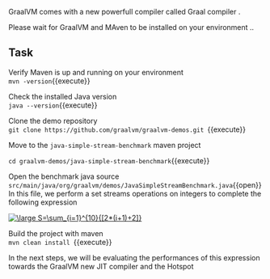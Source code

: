 
GraalVM comes with a new powerfull compiler called Graal compiler .


Please wait for GraalVM and MAven to be installed on your environment ..

## Task 

Verify Maven is up and running on your environment <br>
` mvn -version `{{execute}}

Check the installed Java version  <br>
` java --version `{{execute}}

Clone the demo repository <br>
`git clone https://github.com/graalvm/graalvm-demos.git `{{execute}}

Move to the `java-simple-stream-benchmark` maven project <br>

`cd graalvm-demos/java-simple-stream-benchmark`{{execute}}

Open the benchmark java source `src/main/java/org/graalvm/demos/JavaSimpleStreamBenchmark.java`{{open}}
In this file, we perform a set streams operations on integers to complete the following expression

<a href="https://www.codecogs.com/eqnedit.php?latex=\dpi{120}&space;\large&space;S=\sum_{i=1}^{10}{[2*(i&plus;1)&plus;2]}" target="_blank"><img src="https://latex.codecogs.com/svg.latex?\dpi{120}&space;\large&space;S=\sum_{i=1}^{10}{[2*(i&plus;1)&plus;2]}" title="\large S=\sum_{i=1}^{10}{[2*(i+1)+2]}" /></a>


Build the project with maven <br>
`mvn clean install `{{execute}}

In the next steps, we will be evaluating the performances of this expression towards the GraalVM new JIT compiler and the Hotspot

